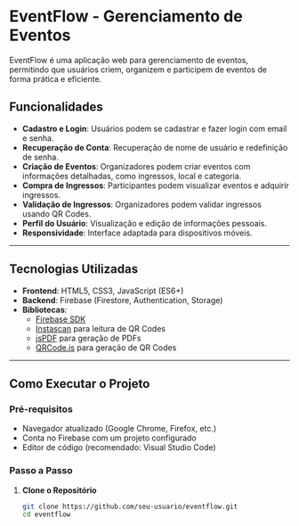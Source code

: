 # EventFlow - Gerenciamento de Eventos

<!-- Adicione aqui uma descrição do projeto -->
<!-- Inclua informações sobre como configurar e executar o projeto -->

EventFlow é uma aplicação web para gerenciamento de eventos, permitindo que usuários criem, organizem e participem de eventos de forma prática e eficiente.

## Funcionalidades

- **Cadastro e Login**: Usuários podem se cadastrar e fazer login com email e senha.
- **Recuperação de Conta**: Recuperação de nome de usuário e redefinição de senha.
- **Criação de Eventos**: Organizadores podem criar eventos com informações detalhadas, como ingressos, local e categoria.
- **Compra de Ingressos**: Participantes podem visualizar eventos e adquirir ingressos.
- **Validação de Ingressos**: Organizadores podem validar ingressos usando QR Codes.
- **Perfil do Usuário**: Visualização e edição de informações pessoais.
- **Responsividade**: Interface adaptada para dispositivos móveis.

---

## Tecnologias Utilizadas

- **Frontend**: HTML5, CSS3, JavaScript (ES6+)
- **Backend**: Firebase (Firestore, Authentication, Storage)
- **Bibliotecas**:
  - [Firebase SDK](https://firebase.google.com/docs/web/setup)
  - [Instascan](https://github.com/schmich/instascan) para leitura de QR Codes
  - [jsPDF](https://github.com/parallax/jsPDF) para geração de PDFs
  - [QRCode.js](https://github.com/davidshimjs/qrcodejs) para geração de QR Codes

---

##  Como Executar o Projeto

### Pré-requisitos

- Navegador atualizado (Google Chrome, Firefox, etc.)
- Conta no Firebase com um projeto configurado
- Editor de código (recomendado: Visual Studio Code)

### Passo a Passo

1. **Clone o Repositório**
   ```bash
   git clone https://github.com/seu-usuario/eventflow.git
   cd eventflow
